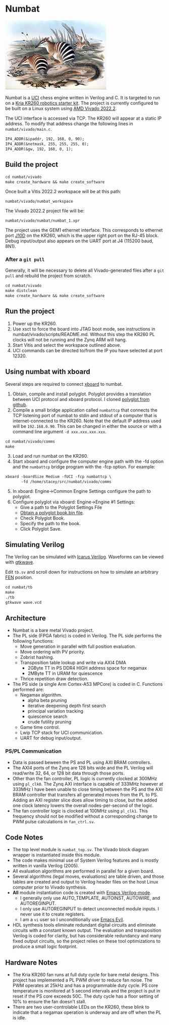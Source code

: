 Numbat
======

![Numbats](image-of-numbat.jpg)

Numbat is a [UCI](https://en.wikipedia.org/wiki/Universal_Chess_Interface) chess engine written in Verilog and C.
It is targeted to run on a [Kria KR260 robotics starter kit](https://www.amd.com/en/products/system-on-modules/kria/k26/kr260-robotics-starter-kit.html).
The project is currently configured to be built on a Linux system using [AMD Vivado 2022.2](https://www.xilinx.com/support/download.html).

The UCI interface is accessed via TCP. The KR260 will appear at a static IP address. To modify that address change the
following lines in `numbat/vivado/main.c`.

```
IP4_ADDR(&ipaddr, 192, 168, 0, 90);
IP4_ADDR(&netmask, 255, 255, 255, 0);
IP4_ADDR(&gw, 192, 168, 0, 1);
```

## Build the project

```
cd numbat/vivado
make create_hardware && make create_software
```

Once built a Vitis 2022.2 workspace will be at this path:

```
numbat/vivado/numbat_workspace
```

The Vivado 2022.2 project file will be:
```
numbat/vivado/numbat/numbat_1.xpr
```

The project uses the GEM1 ethernet interface. This corresponds to ethernet port
[J10D](https://docs.amd.com/r/en-US/ug1092-kr260-starter-kit/Interfaces) on the KR260,
which is the upper right port on the RJ-45 block. Debug input/output also appears on the UART port
at J4 (115200 baud, 8N1).

### After a `git pull`

Generally, it will be necessary to delete all Vivado-generated files after a `git pull` and rebuild
the project from scratch.
```
cd numbat/vivado
make distclean
make create_hardware && make create_software
```

## Run the project

1. Power up the KR260.
2. Use xsct to force the board into JTAG boot mode, see instructions in numbat/vivado/scripts/README.md. Without this step
   the KR260 PL clocks will not be running and the Zynq ARM will hang.
3. Start Vitis and select the workspace outlined above.
4. UCI commands can be directed to/from the IP you have selected at port 12320.

## Using numbat with xboard

Several steps are required to connect [xboard](https://www.gnu.org/software/xboard/) to numbat.

1. Obtain, compile and install polyglot. Polyglot provides a translation between UCI protocol and
   xboard protocol. I cloned [polyglot from github](https://github.com/ulthiel/polyglot.git).
2. Compile a small bridge application called `numbattcp` that connects the TCP listening port
of numbat to stdin and stdout of a computer that is internet-connected to the KR260. Note that the
default IP address used will be `192.168.0.90`. This can be changed in either the source or with a
command line argument `-d xxx.xxx.xxx.xxx`.
```
cd numbat/vivado/comms
make
```
3. Load and run numbat on the KR260.
4. Start xboard and configure the computer engine path with the -fd option and the `numbattcp` bridge
   program with the -fcp option. For example:
```
xboard -boardSize Medium -fUCI -fcp numbattcp \
       -fd /home/stacey/src/numbat/vivado/comms
```
5. In xboard: Engine->Common Engine Settings configure the path to polyglot.
6. Configure polyglot via xboard: Engine->Engine #1 Settings:
   * Give a path to the Polyglot Settings File
   * [Obtain a polyglot book.bin file](https://chess.stackexchange.com/q/35448).
   * Check Polyglot Book.
   * Specify the path to the book.
   * Click Polyglot Save.

## Simulating Verilog

The Verilog can be simulated with [Icarus Verilog](https://github.com/steveicarus/iverilog).
Waveforms can be viewed with [gtkwave](https://github.com/gtkwave/gtkwave).

Edit `tb.sv` and scroll down for instructions on how to simulate an arbitrary
[FEN](https://en.wikipedia.org/wiki/Forsyth%E2%80%93Edwards_Notation) position.

```
cd numbat/tb
make
./tb
gtkwave wave.vcd
```

## Architecture

* Numbat is a bare metal Vivado project.
* The PL side (FPGA fabric) is coded in Verilog. The PL side performs the following functions:
  - Move generation in parallel with full position evaluation.
  - Move ordering with PV priority.
  - Zobrist hashing.
  - Transposition table lookup and write via AXI4 DMA
    - 2GByte TT in PS DDR4 HIGH address space for negamax
    - 2MByte TT in URAM for quiescence
  - Thrice repetition draw detection.
* The PS side (a single Arm Cortex-A53 MPCore) is coded in C. Functions performed are:
  - Negamax algorithm.
    - alpha beta pruning
    - iterative deepening depth first search
    - principal variation tracking
    - quiescence search
    - crude futility pruning
  - Game time control.
  - Lwip TCP stack for UCI communication.
  - UART for debug input/output.

### PS/PL Communication

* Data is passed beween the PS and PL using AXI BRAM controllers.
* The AXI4 ports of the Zynq are 128 bits wide and the PL Verilog will read/write
  32, 64, or 128 bit data through those ports.
* Other than the fan controller, PL logic is currently clocked at 300MHz using `pl_clk0`.
  The Zynq AXI interface is capable of 333MHz however at 333MHz I have been unable to close timing
  between the PS and the AXI BRAM controller that transfers all generated moves from the PL
  to PS. Adding an AXI register slice does allow timing to close, but the added
  one clock latency lowers the overall nodes-per-second of the logic.
* The fan controller logic is clocked at 100MHz using `pl_clk1`. This frequency should not
  be modified without a corresponding change to PWM pulse calculations in `fan_ctrl.sv`.

## Code Notes

* The top level module is `numbat_top.sv`. The Vivado block diagram wrapper is instantiated
  inside this module.
* The code makes minimal use of System Verilog features and is mostly written in vanilla Verilog (2005).
* All evaluation algorithms are performed in parallel for a given board.
* Several algorithms (legal moves, evaluations) are table driven, and those tables are created
  and output to Verilog header files on the host Linux computer prior to Vivado synthesis.
* **All** module instantiation code is created with [Emacs Verilog-mode](https://veripool.org/verilog-mode/).
  - I generally only use AUTO_TEMPLATE, AUTOINST, AUTOWIRE, and AUTOREGINPUT.
  - I only use AUTOREGINPUT to detect unconnected module inputs. I never use it to create registers.
  - I am a `vi` user so I unconditionally use [Emacs Evil](https://www.emacswiki.org/emacs/Evil).
* HDL synthesis tools eliminate redundant digital circuits and eliminate circuits with a constant known
  output. The evaluation and transposition Verilog is coded for clarity, but has considerable
  redundancy and many fixed output circuits, so the project relies on these tool optimizations to produce
  a small logic footprint.

## Hardware Notes

* The Kria KR260 fan runs at full duty cycle for bare metal designs. This project has implemented
  a PL PWM driver to reduce fan noise. The PWM operates at 25kHz and has a programmable duty cycle.
  PS core temperature is monitored at 5 second intervals and the project is put in reset if the PS
  core exceeds 50C. The duty cycle has a floor setting of 10% to ensure the fan doesn't stall.
* There are two user-controlable LEDs on the KR260, these blink to indicate that a negamax operation
  is underway and are off when the PL is idle.
